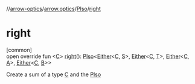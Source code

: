 //[arrow-optics](../../../index.md)/[arrow.optics](../index.md)/[PIso](index.md)/[right](right.md)

# right

[common]\
open override fun &lt;[C](right.md)&gt; [right](right.md)(): [PIso](index.md)&lt;[Either](../../../../arrow-core/arrow-core/arrow.core/-either/index.md)&lt;[C](right.md), [S](index.md)&gt;, [Either](../../../../arrow-core/arrow-core/arrow.core/-either/index.md)&lt;[C](right.md), [T](index.md)&gt;, [Either](../../../../arrow-core/arrow-core/arrow.core/-either/index.md)&lt;[C](right.md), [A](index.md)&gt;, [Either](../../../../arrow-core/arrow-core/arrow.core/-either/index.md)&lt;[C](right.md), [B](index.md)&gt;&gt;

Create a sum of a type [C](right.md) and the [PIso](index.md)
